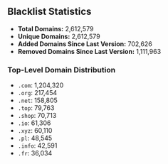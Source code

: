 ## Blacklist Statistics

- **Total Domains:** 2,612,579
- **Unique Domains:** 2,612,579
- **Added Domains Since Last Version:** 702,626
- **Removed Domains Since Last Version:** 1,111,963

### Top-Level Domain Distribution

-  `.com`: 1,204,320
-  `.org`: 217,454
-  `.net`: 158,805
-  `.top`: 79,763
-  `.shop`: 70,713
-  `.io`: 61,306
-  `.xyz`: 60,110
-  `.pl`: 48,545
-  `.info`: 42,591
-  `.fr`: 36,034
